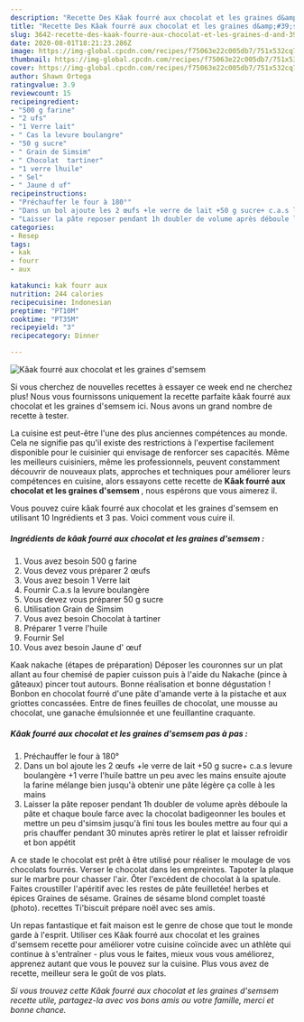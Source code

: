 ```yaml
---
description: "Recette Des Kâak fourré aux chocolat et les graines d&amp;#39;semsem"
title: "Recette Des Kâak fourré aux chocolat et les graines d&amp;#39;semsem"
slug: 3642-recette-des-kaak-fourre-aux-chocolat-et-les-graines-d-and-39-semsem
date: 2020-08-01T18:21:23.286Z
image: https://img-global.cpcdn.com/recipes/f75063e22c005db7/751x532cq70/kaak-fourre-aux-chocolat-et-les-graines-dsemsem-photo-principale-de-la-recette.jpg
thumbnail: https://img-global.cpcdn.com/recipes/f75063e22c005db7/751x532cq70/kaak-fourre-aux-chocolat-et-les-graines-dsemsem-photo-principale-de-la-recette.jpg
cover: https://img-global.cpcdn.com/recipes/f75063e22c005db7/751x532cq70/kaak-fourre-aux-chocolat-et-les-graines-dsemsem-photo-principale-de-la-recette.jpg
author: Shawn Ortega
ratingvalue: 3.9
reviewcount: 15
recipeingredient:
- "500 g farine"
- "2 ufs"
- "1 Verre lait"
- " Cas la levure boulangre"
- "50 g sucre"
- " Grain de Simsim"
- " Chocolat  tartiner"
- "1 verre lhuile"
- " Sel"
- " Jaune d uf"
recipeinstructions:
- "Préchauffer le four à 180°"
- "Dans un bol ajoute les 2 œufs +le verre de lait +50 g sucre+ c.a.s levure boulangère +1 verre l&#39;huile battre un peu avec les mains ensuite ajoute la farine mélange bien jusqu&#39;à obtenir une pâte légère ça colle à les mains"
- "Laisser la pâte reposer pendant 1h doubler de volume après déboule la pâte et chaque boule farce avec la chocolat badigeonner les boules et mettre un peu d&#39;simsim jusqu&#39;à fini tous les boules mettre au four qui a pris chauffer pendant 30 minutes après retirer le plat et laisser refroidir et bon appétit"
categories:
- Resep
tags:
- kak
- fourr
- aux

katakunci: kak fourr aux 
nutrition: 244 calories
recipecuisine: Indonesian
preptime: "PT10M"
cooktime: "PT35M"
recipeyield: "3"
recipecategory: Dinner

---
```



![Kâak fourré aux chocolat et les graines d&#39;semsem](https://img-global.cpcdn.com/recipes/f75063e22c005db7/751x532cq70/kaak-fourre-aux-chocolat-et-les-graines-dsemsem-photo-principale-de-la-recette.jpg)

Si vous cherchez de nouvelles recettes à essayer ce week end ne cherchez plus! Nous vous fournissons uniquement la recette parfaite kâak fourré aux chocolat et les graines d&#39;semsem ici. Nous avons un grand nombre de recette à tester.

La cuisine est peut-être l'une des plus anciennes compétences au monde. Cela ne signifie pas qu'il existe des restrictions à l'expertise facilement disponible pour le cuisinier qui envisage de renforcer ses capacités. Même les meilleurs cuisiniers, même les professionnels, peuvent constamment découvrir de nouveaux plats, approches et techniques pour améliorer leurs compétences en cuisine, alors essayons cette recette de <strong> Kâak fourré aux chocolat et les graines d&#39;semsem </strong>, nous espérons que vous aimerez il.

<!--inarticleads1-->

Vous pouvez cuire kâak fourré aux chocolat et les graines d&#39;semsem en utilisant 10 Ingrédients et 3 pas. Voici comment vous cuire il.

##### Ingrédients de kâak fourré aux chocolat et les graines d&#39;semsem :

1. Vous avez besoin 500 g farine
1. Vous devez vous préparer 2 œufs
1. Vous avez besoin 1 Verre lait
1. Fournir  C.a.s la levure boulangère
1. Vous devez vous préparer 50 g sucre
1. Utilisation  Grain de Simsim
1. Vous avez besoin  Chocolat à tartiner
1. Préparer 1 verre l&#39;huile
1. Fournir  Sel
1. Vous avez besoin  Jaune d&#39; œuf


Kaak nakache (étapes de préparation) Déposer les couronnes sur un plat allant au four chemisé de papier cuisson puis à l&#39;aide du Nakache (pince à gâteaux) pincer tout autours. Bonne réalisation et bonne dégustation ! Bonbon en chocolat fourré d&#39;une pâte d&#39;amande verte à la pistache et aux griottes concassées. Entre de fines feuilles de chocolat, une mousse au chocolat, une ganache émulsionnée et une feuillantine craquante. 

<!--inarticleads2-->

##### Kâak fourré aux chocolat et les graines d&#39;semsem pas à pas :

1. Préchauffer le four à 180°
1. Dans un bol ajoute les 2 œufs +le verre de lait +50 g sucre+ c.a.s levure boulangère +1 verre l&#39;huile battre un peu avec les mains ensuite ajoute la farine mélange bien jusqu&#39;à obtenir une pâte légère ça colle à les mains
1. Laisser la pâte reposer pendant 1h doubler de volume après déboule la pâte et chaque boule farce avec la chocolat badigeonner les boules et mettre un peu d&#39;simsim jusqu&#39;à fini tous les boules mettre au four qui a pris chauffer pendant 30 minutes après retirer le plat et laisser refroidir et bon appétit


A ce stade le chocolat est prêt à être utilisé pour réaliser le moulage de vos chocolats fourrés. Verser le chocolat dans les empreintes. Tapoter la plaque sur le marbre pour chasser l&#39;air. Ôter l&#39;excédent de chocolat à la spatule. Faites croustiller l&#39;apéritif avec les restes de pâte feuilletée! herbes et épices Graines de sésame. Graines de sésame blond complet toasté (photo). recettes Ti&#39;biscuit prépare noël avec ses amis. 

<!--inarticleads1-->

<p>
Un repas fantastique et fait maison est le genre de chose que tout le monde garde à l'esprit. Utiliser ces Kâak fourré aux chocolat et les graines d&#39;semsem recette pour améliorer votre cuisine coïncide avec un athlète qui continue à s'entraîner - plus vous le faites, mieux vous vous améliorez, apprenez autant que vous le pouvez sur la cuisine. Plus vous avez de recette, meilleur sera le goût de vos plats.
</p>

<p>
<i>Si vous trouvez cette Kâak fourré aux chocolat et les graines d&#39;semsem recette utile, partagez-la avec vos bons amis ou votre famille, merci et bonne chance.</i>
</p>
